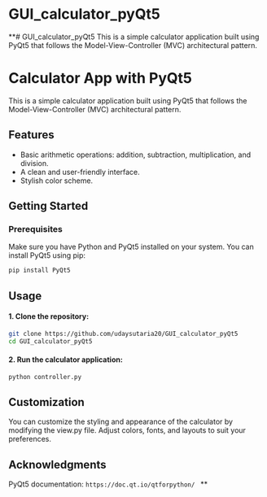 # GUI_calculator_pyQt5

\*\*# GUI_calculator_pyQt5
This is a simple calculator application built using PyQt5 that follows the Model-View-Controller (MVC) architectural pattern.

# Calculator App with PyQt5

This is a simple calculator application built using PyQt5 that follows the Model-View-Controller (MVC) architectural pattern.

## Features

- Basic arithmetic operations: addition, subtraction, multiplication, and division.
- A clean and user-friendly interface.
- Stylish color scheme.

## Getting Started

### Prerequisites

Make sure you have Python and PyQt5 installed on your system. You can install PyQt5 using pip:

```bash
pip install PyQt5
```

## Usage

#### 1. Clone the repository:

```bash
git clone https://github.com/udaysutaria20/GUI_calculator_pyQt5
cd GUI_calculator_pyQt5
```

#### 2. Run the calculator application:

```bash
python controller.py
```

## Customization

You can customize the styling and appearance of the calculator by modifying the view.py file. Adjust colors, fonts, and layouts to suit your preferences.

## Acknowledgments

PyQt5 documentation: `https://doc.qt.io/qtforpython/ `
\*\*
